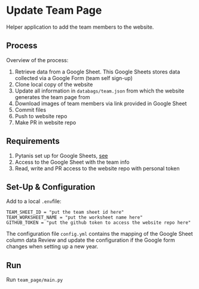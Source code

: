 # Update Team Page

Helper application to add the team members to the website.

## Process

Overview of the process:

1. Retrieve data from a Google Sheet. This Google Sheets stores data collected via a Google Form (team self sign-up)
2. Clone local copy of the website
3. Update all information in `databags/team.json` from which the website generates the team page from
4. Download images of team members via link provided in Google Sheet
5. Commit files
6. Push to website repo
7. Make PR in website repo


## Requirements

1. Pytanis set up for Google Sheets, [see](https://pioneershub.github.io/pytanis/latest/usage/installation/)
2. Access to the Google Sheet with the team info
3. Read, write and PR access to the website repo with personal token

 ## Set-Up & Configuration

 Add to a local `.env`file:
```text
TEAM_SHEET_ID = "put the team sheet id here"
TEAM_WORKSHEET_NAME = "put the worksheet name here"
GITHUB_TOKEN = "put the github token to access the website repo here"
```

The configuration file `config.yml` contains the mapping of the Google Sheet column data 
Review and update the configuration if the Google form changes when setting up a new year.


## Run

Run `team_page/main.py`

